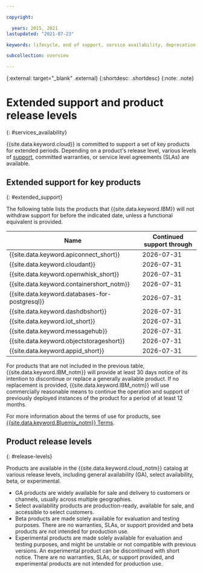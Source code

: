 ```yaml
---

copyright:

  years: 2015, 2021
lastupdated: "2021-07-23"

keywords: lifecycle, end of support, service availability, deprecation, product availability, product release level, extended support, terms

subcollection: overview

---
```


{:external: target="_blank" .external}
{:shortdesc: .shortdesc}
{:note: .note}

# Extended support and product release levels
{: #services_availability}

{{site.data.keyword.cloud}} is committed to support a set of key products for extended periods. Depending on a product's release level, various levels of [support](/docs/get-support?topic=get-support-using-avatar), committed warranties, or service level agreements (SLAs) are available.

## Extended support for key products
{: #extended_support}

The following table lists the products that {{site.data.keyword.IBM}} will not withdraw support for before the indicated date, unless a functional equivalent is provided.

| Name | Continued support through |
| ------------- | -------------------------- |  
| {{site.data.keyword.apiconnect_short}} | 2026-07-31  |
| {{site.data.keyword.cloudant}} | 2026-07-31 |
| {{site.data.keyword.openwhisk_short}} | 2026-07-31 |
| {{site.data.keyword.containershort_notm}} | 2026-07-31 |
| {{site.data.keyword.databases-for-postgresql}} | 2026-07-31 |
| {{site.data.keyword.dashdbshort}} | 2026-07-31 |
| {{site.data.keyword.iot_short}} | 2026-07-31 |
| {{site.data.keyword.messagehub}} | 2026-07-31 |
| {{site.data.keyword.objectstorageshort}} | 2026-07-31 |
| {{site.data.keyword.appid_short}} | 2026-07-31 |

For products that are not included in the previous table, {{site.data.keyword.IBM_notm}} will provide at least 30 days notice of its intention to discontinue or replace a generally available product. If no replacement is provided, {{site.data.keyword.IBM_notm}} will use commercially reasonable means to continue the operation and support of previously deployed instances of the product for a period of at least 12 months.

For more information about the terms of use for products, see [{{site.data.keyword.Bluemix_notm}} Terms](/docs/overview?topic=overview-terms).

## Product release levels
{: #release-levels}

Products are available in the {{site.data.keyword.cloud_notm}} catalog at various release levels, including general availability (GA), select availability, beta, or experimental. 

* GA products are widely available for sale and delivery to customers or channels, usually across multiple geographies.
* Select availability products are production-ready, available for sale, and accessible to select customers.
* Beta products are made solely available for evaluation and testing purposes. There are no warranties, SLAs, or support provided and beta products are not intended for production use.
* Experimental products are made solely available for evaluation and testing purposes, and might be unstable or not compatible with previous versions. An experimental product can be discontinued with short notice. There are no warranties, SLAs, or support provided, and experimental products are not intended for production use.